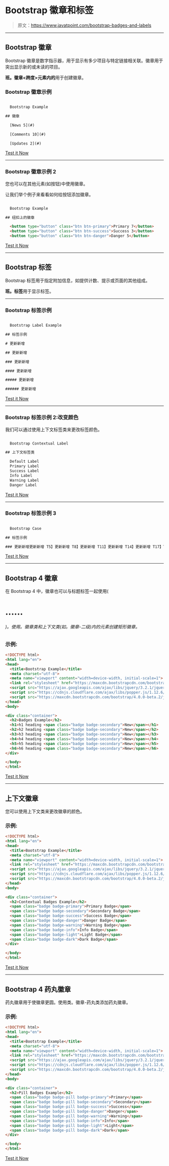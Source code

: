 # Bootstrap 徽章和标签

> 原文：<https://www.javatpoint.com/bootstrap-badges-and-labels>

* * *

## Bootstrap 徽章

Bootstrap 徽章是数字指示器，用于显示有多少项目与特定链接相关联。徽章用于突出显示新的或未读的项目。

**班。徽章<跨度>元素内的**用于创建徽章。

### Bootstrap 徽章示例

```html

  Bootstrap Example

## 徽章

  [News 5](#)

  [Comments 10](#)

  [Updates 2](#)

```

[Test it Now](https://www.javatpoint.com/oprweb/test.jsp?filename=bootstrapbadge1)

* * *

### Bootstrap 徽章示例 2

您也可以在其他元素(如按钮)中使用徽章。

让我们举个例子来看看如何给按钮添加徽章。

```html

  Bootstrap Example

## 纽扣上的徽章

  <button type="button" class="btn btn-primary">Primary 7</button>
  <button type="button" class="btn btn-success">Success 3</button>    
  <button type="button" class="btn btn-danger">Danger 5</button>        

```

[Test it Now](https://www.javatpoint.com/oprweb/test.jsp?filename=bootstrapbadge2)

* * *

## Bootstrap 标签

Bootstrap 标签用于指定附加信息，如提供计数、提示或页面的其他组成。

**班。标签**用于显示标签。

* * *

### Bootstrap 标签示例

```html

  Bootstrap Label Example

## 标签示例

# 更新新增

## 更新新增

### 更新新增

#### 更新新增

##### 更新新增

###### 更新新增

```

[Test it Now](https://www.javatpoint.com/oprweb/test.jsp?filename=bootstraplabel1)

* * *

### Bootstrap 标签示例 2:改变颜色

我们可以通过使用上下文标签类来更改标签颜色。

```html

  Bootstrap Contextual Label

## 上下文标签类

  Default Label
  Primary Label
  Success Label
  Info Label
  Warning Label
  Danger Label

```

[Test it Now](https://www.javatpoint.com/oprweb/test.jsp?filename=bootstraplabel2)

* * *

### Bootstrap 标签示例 3

```html

  Bootstrap Case

## 标签示例

### 更新新增更新新增 T5】更新新增 T8】更新新增 T11】更新新增 T14】更新新增 T17】T18T20

```

[Test it Now](https://www.javatpoint.com/oprweb/test.jsp?filename=bootstraplabel3)

* * *

## Bootstrap 4 徽章

在 Bootstrap 4 中，徽章也可以与标题标签一起使用(

# ......

###### )。使用。徽章类和上下文类(如。徽章-二级)内的元素创建矩形徽章。

### 示例:

```html
<!DOCTYPE html>
<html lang="en">
<head>
  <title>Bootstrap Example</title>
  <meta charset="utf-8">
  <meta name="viewport" content="width=device-width, initial-scale=1">
  <link rel="stylesheet" href="https://maxcdn.bootstrapcdn.com/bootstrap/4.0.0-beta.2/css/bootstrap.min.css">
  <script src="https://ajax.googleapis.com/ajax/libs/jquery/3.2.1/jquery.min.js"></script>
  <script src="https://cdnjs.cloudflare.com/ajax/libs/popper.js/1.12.6/umd/popper.min.js"></script>
  <script src="https://maxcdn.bootstrapcdn.com/bootstrap/4.0.0-beta.2/js/bootstrap.min.js"></script>
</head>
<body>

<div class="container">
  <h2>Badges Example</h2>
  <h1>h1 heading <span class="badge badge-secondary">New</span></h1>
  <h2>h2 heading <span class="badge badge-secondary">New</span></h2>
  <h3>h3 heading <span class="badge badge-secondary">New</span></h3>
  <h4>h4 heading <span class="badge badge-secondary">New</span></h4>
  <h5>h5 heading <span class="badge badge-secondary">New</span></h5>
  <h6>h6 heading <span class="badge badge-secondary">New</span></h6>
</div>

</body>
</html>

```

[Test it Now](https://www.javatpoint.com/oprweb/test.jsp?filename=bootstrap4badges1)

* * *

## 上下文徽章

您可以使用上下文类来更改徽章的颜色。

### 示例:

```html
<!DOCTYPE html>
<html lang="en">
<head>
  <title>Bootstrap Example</title>
  <meta charset="utf-8">
  <meta name="viewport" content="width=device-width, initial-scale=1">
  <link rel="stylesheet" href="https://maxcdn.bootstrapcdn.com/bootstrap/4.0.0-beta.2/css/bootstrap.min.css">
  <script src="https://ajax.googleapis.com/ajax/libs/jquery/3.2.1/jquery.min.js"></script>
  <script src="https://cdnjs.cloudflare.com/ajax/libs/popper.js/1.12.6/umd/popper.min.js"></script>
  <script src="https://maxcdn.bootstrapcdn.com/bootstrap/4.0.0-beta.2/js/bootstrap.min.js"></script>
</head>
<body>

<div class="container">
  <h2>Contextual Badges Example</h2>
  <span class="badge badge-primary">Primary Badge</span>
  <span class="badge badge-secondary">Secondary Badge</span>
  <span class="badge badge-success">Success Badge</span>
  <span class="badge badge-danger">Danger Badge</span>
  <span class="badge badge-warning">Warning Badge</span>
  <span class="badge badge-info">Info Badge</span>
  <span class="badge badge-light">Light Badge</span>
  <span class="badge badge-dark">Dark Badge</span>
</div>

</body>
</html>

```

[Test it Now](https://www.javatpoint.com/oprweb/test.jsp?filename=bootstrap4badges2)

* * *

## Bootstrap 4 药丸徽章

药丸徽章用于使徽章更圆。使用类。徽章-药丸类添加药丸徽章。

### 示例:

```html
<!DOCTYPE html>
<html lang="en">
<head>
  <title>Bootstrap Example</title>
  <meta charset="utf-8">
  <meta name="viewport" content="width=device-width, initial-scale=1">
  <link rel="stylesheet" href="https://maxcdn.bootstrapcdn.com/bootstrap/4.0.0-beta.2/css/bootstrap.min.css">
  <script src="https://ajax.googleapis.com/ajax/libs/jquery/3.2.1/jquery.min.js"></script>
  <script src="https://cdnjs.cloudflare.com/ajax/libs/popper.js/1.12.6/umd/popper.min.js"></script>
  <script src="https://maxcdn.bootstrapcdn.com/bootstrap/4.0.0-beta.2/js/bootstrap.min.js"></script>
</head>
<body>

<div class="container">
  <h2>Pill Badges Example</h2>
  <span class="badge badge-pill badge-primary">Primary</span>
  <span class="badge badge-pill badge-secondary">Secondary</span>
  <span class="badge badge-pill badge-success">Success</span>
  <span class="badge badge-pill badge-danger">Danger</span>
  <span class="badge badge-pill badge-warning">Warning</span>
  <span class="badge badge-pill badge-info">Info</span>
  <span class="badge badge-pill badge-light">Light</span>
  <span class="badge badge-pill badge-dark">Dark</span>
</div>

</body>
</html>

```

[Test it Now](https://www.javatpoint.com/oprweb/test.jsp?filename=bootstrap4badges3)